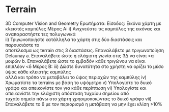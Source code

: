 # Terrain
3D Computer Vision and Geometry
Ερωτήματα:
Είσοδος:	Εικόνα	χάρτη	με	κλειστές	καμπύλες
Μέρος	Α:
i) Ανιχνεύστε	τις	καμπύλες	της	εικόνας	και	αναπαραστήστε	τες	πολυγωνικά	
ii) Τριγωνοποιήστε	κατάλληλα	το	χάρτη	στις	δύο	διαστάσεις	και	παρουσιάστε	το	
αποτέλεσμα	 ως	 terrain	 στις	 3	 διαστάσεις.	 Επαναλάβετε	 με	 τριγωνοποίηση	
Delaunay
a. Επαναλάβετε	ώστε	η	ελάχιστη	γωνία	στις	3Δ	να	είναι	>α	μοιρών
b. Επαναλάβετε	ώστε	το	εμβαδόν	κάθε	τριγώνου	να	είναι	επιπλέον	<δ
Μέρος	Β:
iii) Δώστε	δυνατότητα	στο	χρήστη	να	ορίζει	το	μέσο	ύψος	κάθε	κλειστής	καμπύλης	
αλλά	και	τρόπο	να	μεταβάλει	το	ύψος	περιοχών	της	καμπύλης
iv) Χρωματίστε	τα	terrains	με	βάση	το	υψόμετρο
v) Υπολογίστε	το	δυικό	γράφο	και	απεικονίστε	τον	για	κάθε	περίπτωση
vi) Υπολογίστε	 και	 απεικονίστε	 την	 ελάχιστη	 απόσταση	 τυχαίου	 σημείου	 από	
τυχαίο	σημείο	πάνω	στο	χάρτη	χρησιμοποιώντας	το	δυικό	γράφο
vii) Επαναλάβετε	το	6	με	τον	περιορισμό	η	μετάβαση	να	μην	έχει	κλίση	>10%
